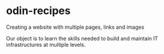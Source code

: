 # odin-recipes

Creating a website with multiple pages, links and images

Our object is to learn the skills needed to build and maintain IT 
infrastructures at multiple levels.